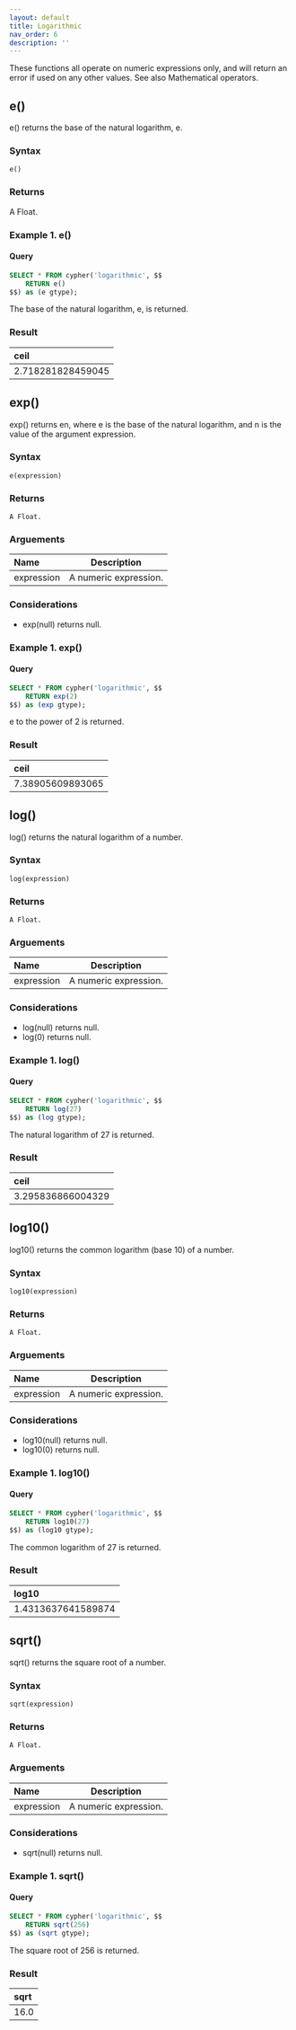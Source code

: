 ```yaml
---
layout: default
title: Logarithmic
nav_order: 6
description: ''
---
```


These functions all operate on numeric expressions only, and will return an error if used on any other values. See also Mathematical operators.

## e()

e() returns the base of the natural logarithm, e.

### Syntax

`e()`

### Returns

A Float.
### Example 1. e()
#### Query
```sql
SELECT * FROM cypher('logarithmic', $$
    RETURN e()
$$) as (e gtype);
```
The base of the natural logarithm, e, is returned.

### Result
| ceil |
| :--- |
| 2.718281828459045 |

## exp()

exp() returns en, where e is the base of the natural logarithm, and n is the value of the argument expression.

### Syntax

`e(expression)`

### Returns

`A Float.`

### Arguements
| Name |Description |
| :--- | :----: |
| expression | A numeric expression. |

### Considerations
 - exp(null) returns null.

### Example 1. exp()
#### Query
```sql
SELECT * FROM cypher('logarithmic', $$
    RETURN exp(2)
$$) as (exp gtype);
```
e to the power of 2 is returned.

### Result
| ceil |
| :--- |
| 7.38905609893065 |

## log()

log() returns the natural logarithm of a number.

### Syntax

`log(expression)`

### Returns

`A Float.`

### Arguements
| Name |Description |
| :--- | :----: |
| expression | A numeric expression. |
	

### Considerations
 - log(null) returns null.
 - log(0) returns null.

### Example 1. log()
#### Query
```sql
SELECT * FROM cypher('logarithmic', $$
    RETURN log(27)
$$) as (log gtype);
```

The natural logarithm of 27 is returned.

### Result
| ceil |
| :--- |
| 3.295836866004329 |

## log10()

log10() returns the common logarithm (base 10) of a number.

### Syntax

`log10(expression)`

### Returns

`A Float.`

### Arguements
| Name |Description |
| :--- | :----: |
| expression | A numeric expression. |

### Considerations
 - log10(null) returns null.
 - log10(0) returns null.

### Example 1. log10()
#### Query
```sql
SELECT * FROM cypher('logarithmic', $$
    RETURN log10(27)
$$) as (log10 gtype);
```

The common logarithm of 27 is returned.

### Result
| log10 |
| :--- |
| 1.4313637641589874 |

## sqrt()

sqrt() returns the square root of a number.

### Syntax

`sqrt(expression)`

### Returns

`A Float.`

### Arguements
| Name |Description |
| :--- | :----: |
| expression | A numeric expression. |

### Considerations
 - sqrt(null) returns null.

### Example 1. sqrt()
#### Query
```sql
SELECT * FROM cypher('logarithmic', $$
    RETURN sqrt(256)
$$) as (sqrt gtype);
```

The square root of 256 is returned.

### Result
| sqrt |
| :--- |
| 16.0 |
